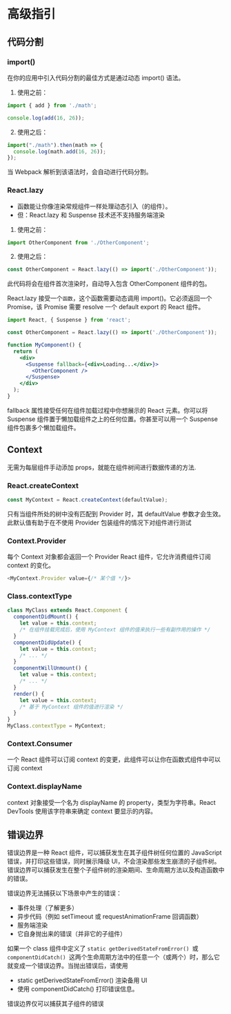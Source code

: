 # 高级指引

## 代码分割

### import()
在你的应用中引入代码分割的最佳方式是通过动态 import() 语法。

1. 使用之前：
```js
import { add } from './math';

console.log(add(16, 26));
```
2. 使用之后：
```js
import("./math").then(math => {
  console.log(math.add(16, 26));
});
```
当 Webpack 解析到该语法时，会自动进行代码分割。


### React.lazy 
- 函数能让你像渲染常规组件一样处理动态引入（的组件）。
- 但：React.lazy 和 Suspense 技术还不支持服务端渲染

1. 使用之前：
```js
import OtherComponent from './OtherComponent';
```

2. 使用之后：
```js
const OtherComponent = React.lazy(() => import('./OtherComponent'));
```
此代码将会在组件首次渲染时，自动导入包含 OtherComponent 组件的包。

React.lazy 接受一个`函数`，这个函数需要动态调用 import()。它必须返回一个 Promise，该 Promise 需要 resolve 一个 default export 的 React 组件。

```jsx
import React, { Suspense } from 'react';

const OtherComponent = React.lazy(() => import('./OtherComponent'));

function MyComponent() {
  return (
    <div>
      <Suspense fallback={<div>Loading...</div>}>
        <OtherComponent />
      </Suspense>
    </div>
  );
}
```

fallback 属性接受任何在组件加载过程中你想展示的 React 元素。你可以将 Suspense 组件置于懒加载组件之上的任何位置。你甚至可以用一个 Suspense 组件包裹多个懒加载组件。

## Context
无需为每层组件手动添加 props，就能在组件树间进行数据传递的方法.

### React.createContext
```js
const MyContext = React.createContext(defaultValue);
```
只有当组件所处的树中没有匹配到 Provider 时，其 defaultValue 参数才会生效。此默认值有助于在不使用 Provider 包装组件的情况下对组件进行测试

### Context.Provider
每个 Context 对象都会返回一个 Provider React 组件，它允许消费组件订阅 context 的变化。


```js
<MyContext.Provider value={/* 某个值 */}>
```

### Class.contextType

```js
class MyClass extends React.Component {
  componentDidMount() {
    let value = this.context;
    /* 在组件挂载完成后，使用 MyContext 组件的值来执行一些有副作用的操作 */
  }
  componentDidUpdate() {
    let value = this.context;
    /* ... */
  }
  componentWillUnmount() {
    let value = this.context;
    /* ... */
  }
  render() {
    let value = this.context;
    /* 基于 MyContext 组件的值进行渲染 */
  }
}
MyClass.contextType = MyContext;
```

### Context.Consumer
一个 React 组件可以订阅 context 的变更，此组件可以让你在函数式组件中可以订阅 context

### Context.displayName
context 对象接受一个名为 displayName 的 property，类型为字符串。React DevTools 使用该字符串来确定 context 要显示的内容。


## 错误边界

错误边界是一种 React 组件，可以捕获发生在其子组件树任何位置的 JavaScript 错误，并打印这些错误，同时展示降级 UI，不会渲染那些发生崩溃的子组件树。错误边界可以捕获发生在整个子组件树的渲染期间、生命周期方法以及构造函数中的错误。

错误边界无法捕获以下场景中产生的错误：

- 事件处理（了解更多）
- 异步代码（例如 setTimeout 或 requestAnimationFrame 回调函数）
- 服务端渲染
- 它自身抛出来的错误（并非它的子组件）

如果一个 class 组件中定义了 `static getDerivedStateFromError() `或 `componentDidCatch() `这两个生命周期方法中的任意一个（或两个）时，那么它就变成一个错误边界。当抛出错误后，请使用 
- static getDerivedStateFromError() 渲染备用 UI 
- 使用 componentDidCatch() 打印错误信息。

错误边界仅可以捕获其子组件的错误